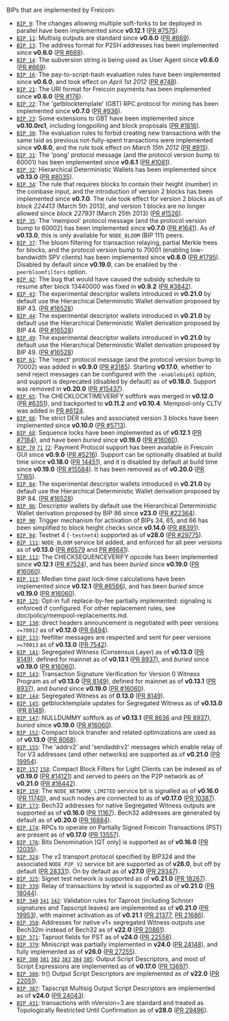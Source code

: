 BIPs that are implemented by Freicoin:

* [`BIP 9`](https://github.com/bitcoin/bips/blob/master/bip-0009.mediawiki): The changes allowing multiple soft-forks to be deployed in parallel have been implemented since **v0.12.1**  ([PR #7575](https://github.com/bitcoin/bitcoin/pull/7575))
* [`BIP 11`](https://github.com/bitcoin/bips/blob/master/bip-0011.mediawiki): Multisig outputs are standard since **v0.6.0** ([PR #669](https://github.com/bitcoin/bitcoin/pull/669)).
* [`BIP 13`](https://github.com/bitcoin/bips/blob/master/bip-0013.mediawiki): The address format for P2SH addresses has been implemented since **v0.6.0** ([PR #669](https://github.com/bitcoin/bitcoin/pull/669)).
* [`BIP 14`](https://github.com/bitcoin/bips/blob/master/bip-0014.mediawiki): The subversion string is being used as User Agent since **v0.6.0** ([PR #669](https://github.com/bitcoin/bitcoin/pull/669)).
* [`BIP 16`](https://github.com/bitcoin/bips/blob/master/bip-0016.mediawiki): The pay-to-script-hash evaluation rules have been implemented since **v0.6.0**, and took effect on *April 1st 2012* ([PR #748](https://github.com/bitcoin/bitcoin/pull/748)).
* [`BIP 21`](https://github.com/bitcoin/bips/blob/master/bip-0021.mediawiki): The URI format for Freicoin payments has been implemented since **v0.6.0** ([PR #176](https://github.com/bitcoin/bitcoin/pull/176)).
* [`BIP 22`](https://github.com/bitcoin/bips/blob/master/bip-0022.mediawiki): The 'getblocktemplate' (GBT) RPC protocol for mining has been implemented since **v0.7.0** ([PR #936](https://github.com/bitcoin/bitcoin/pull/936)).
* [`BIP 23`](https://github.com/bitcoin/bips/blob/master/bip-0023.mediawiki): Some extensions to GBT have been implemented since **v0.10.0rc1**, including longpolling and block proposals ([PR #1816](https://github.com/bitcoin/bitcoin/pull/1816)).
* [`BIP 30`](https://github.com/bitcoin/bips/blob/master/bip-0030.mediawiki): The evaluation rules to forbid creating new transactions with the same txid as previous not-fully-spent transactions were implemented since **v0.6.0**, and the rule took effect on *March 15th 2012* ([PR #915](https://github.com/bitcoin/bitcoin/pull/915)).
* [`BIP 31`](https://github.com/bitcoin/bips/blob/master/bip-0031.mediawiki): The 'pong' protocol message (and the protocol version bump to 60001) has been implemented since **v0.6.1** ([PR #1081](https://github.com/bitcoin/bitcoin/pull/1081)).
* [`BIP 32`](https://github.com/bitcoin/bips/blob/master/bip-0032.mediawiki): Hierarchical Deterministic Wallets has been implemented since **v0.13.0** ([PR #8035](https://github.com/bitcoin/bitcoin/pull/8035)).
* [`BIP 34`](https://github.com/bitcoin/bips/blob/master/bip-0034.mediawiki): The rule that requires blocks to contain their height (number) in the coinbase input, and the introduction of version 2 blocks has been implemented since **v0.7.0**. The rule took effect for version 2 blocks as of *block 224413* (March 5th 2013), and version 1 blocks are no longer allowed since *block 227931* (March 25th 2013) ([PR #1526](https://github.com/bitcoin/bitcoin/pull/1526)).
* [`BIP 35`](https://github.com/bitcoin/bips/blob/master/bip-0035.mediawiki): The 'mempool' protocol message (and the protocol version bump to 60002) has been implemented since **v0.7.0** ([PR #1641](https://github.com/bitcoin/bitcoin/pull/1641)). As of **v0.13.0**, this is only available for `NODE_BLOOM` (BIP 111) peers.
* [`BIP 37`](https://github.com/bitcoin/bips/blob/master/bip-0037.mediawiki): The bloom filtering for transaction relaying, partial Merkle trees for blocks, and the protocol version bump to 70001 (enabling low-bandwidth SPV clients) has been implemented since **v0.8.0** ([PR #1795](https://github.com/bitcoin/bitcoin/pull/1795)). Disabled by default since **v0.19.0**, can be enabled by the `-peerbloomfilters` option.
* [`BIP 42`](https://github.com/bitcoin/bips/blob/master/bip-0042.mediawiki): The bug that would have caused the subsidy schedule to resume after block 13440000 was fixed in **v0.9.2** ([PR #3842](https://github.com/bitcoin/bitcoin/pull/3842)).
* [`BIP 43`](https://github.com/bitcoin/bips/blob/master/bip-0043.mediawiki): The experimental descriptor wallets introduced in **v0.21.0** by default use the Hierarchical Deterministic Wallet derivation proposed by BIP 43. ([PR #16528](https://github.com/bitcoin/bitcoin/pull/16528))
* [`BIP 44`](https://github.com/bitcoin/bips/blob/master/bip-0044.mediawiki): The experimental descriptor wallets introduced in **v0.21.0** by default use the Hierarchical Deterministic Wallet derivation proposed by BIP 44. ([PR #16528](https://github.com/bitcoin/bitcoin/pull/16528))
* [`BIP 49`](https://github.com/bitcoin/bips/blob/master/bip-0049.mediawiki): The experimental descriptor wallets introduced in **v0.21.0** by default use the Hierarchical Deterministic Wallet derivation proposed by BIP 49. ([PR #16528](https://github.com/bitcoin/bitcoin/pull/16528))
* [`BIP 61`](https://github.com/bitcoin/bips/blob/master/bip-0061.mediawiki): The 'reject' protocol message (and the protocol version bump to 70002) was added in **v0.9.0** ([PR #3185](https://github.com/bitcoin/bitcoin/pull/3185)). Starting **v0.17.0**, whether to send reject messages can be configured with the `-enablebip61` option, and support is deprecated (disabled by default) as of **v0.18.0**. Support was removed in **v0.20.0** ([PR #15437](https://github.com/bitcoin/bitcoin/pull/15437)).
* [`BIP 65`](https://github.com/bitcoin/bips/blob/master/bip-0065.mediawiki): The CHECKLOCKTIMEVERIFY softfork was merged in **v0.12.0** ([PR #6351](https://github.com/bitcoin/bitcoin/pull/6351)), and backported to **v0.11.2** and **v0.10.4**. Mempool-only CLTV was added in [PR #6124](https://github.com/bitcoin/bitcoin/pull/6124).
* [`BIP 66`](https://github.com/bitcoin/bips/blob/master/bip-0066.mediawiki): The strict DER rules and associated version 3 blocks have been implemented since **v0.10.0** ([PR #5713](https://github.com/bitcoin/bitcoin/pull/5713)).
* [`BIP 68`](https://github.com/bitcoin/bips/blob/master/bip-0068.mediawiki): Sequence locks have been implemented as of **v0.12.1**  ([PR #7184](https://github.com/bitcoin/bitcoin/pull/7184)), and have been *buried* since **v0.19.0** ([PR #16060](https://github.com/bitcoin/bitcoin/pull/16060)).
* [`BIP 70`](https://github.com/bitcoin/bips/blob/master/bip-0070.mediawiki) [`71`](https://github.com/bitcoin/bips/blob/master/bip-0071.mediawiki) [`72`](https://github.com/bitcoin/bips/blob/master/bip-0072.mediawiki):
  Payment Protocol support has been available in Freicoin GUI since **v0.9.0** ([PR #5216](https://github.com/bitcoin/bitcoin/pull/5216)).
  Support can be optionally disabled at build time since **v0.18.0** ([PR 14451](https://github.com/bitcoin/bitcoin/pull/14451)),
  and it is disabled by default at build time since **v0.19.0** ([PR #15584](https://github.com/bitcoin/bitcoin/pull/15584)).
  It has been removed as of **v0.20.0** ([PR 17165](https://github.com/bitcoin/bitcoin/pull/17165)).
* [`BIP 84`](https://github.com/bitcoin/bips/blob/master/bip-0084.mediawiki): The experimental descriptor wallets introduced in **v0.21.0** by default use the Hierarchical Deterministic Wallet derivation proposed by BIP 84. ([PR #16528](https://github.com/bitcoin/bitcoin/pull/16528))
* [`BIP 86`](https://github.com/bitcoin/bips/blob/master/bip-0086.mediawiki): Descriptor wallets by default use the Hierarchical Deterministic Wallet derivation proposed by BIP 86 since **v23.0** ([PR #22364](https://github.com/bitcoin/bitcoin/pull/22364)).
* [`BIP 90`](https://github.com/bitcoin/bips/blob/master/bip-0090.mediawiki): Trigger mechanism for activation of BIPs 34, 65, and 66 has been simplified to block height checks since **v0.14.0** ([PR #8391](https://github.com/bitcoin/bitcoin/pull/8391)).
* [`BIP 94`](https://github.com/bitcoin/bips/blob/master/bip-0094.mediawiki): Testnet 4 (`-testnet4`) supported as of **v28.0** ([PR #29775](https://github.com/bitcoin/bitcoin/pull/29775)).
* [`BIP 111`](https://github.com/bitcoin/bips/blob/master/bip-0111.mediawiki): `NODE_BLOOM` service bit added, and enforced for all peer versions as of **v0.13.0** ([PR #6579](https://github.com/bitcoin/bitcoin/pull/6579) and [PR #6641](https://github.com/bitcoin/bitcoin/pull/6641)).
* [`BIP 112`](https://github.com/bitcoin/bips/blob/master/bip-0112.mediawiki): The CHECKSEQUENCEVERIFY opcode has been implemented since **v0.12.1** ([PR #7524](https://github.com/bitcoin/bitcoin/pull/7524)), and has been *buried* since **v0.19.0** ([PR #16060](https://github.com/bitcoin/bitcoin/pull/16060)).
* [`BIP 113`](https://github.com/bitcoin/bips/blob/master/bip-0113.mediawiki): Median time past lock-time calculations have been implemented since **v0.12.1** ([PR #6566](https://github.com/bitcoin/bitcoin/pull/6566)), and has been *buried* since **v0.19.0** ([PR #16060](https://github.com/bitcoin/bitcoin/pull/16060)).
* [`BIP 125`](https://github.com/bitcoin/bips/blob/master/bip-0125.mediawiki): Opt-in full replace-by-fee partially implemented: signaling is enforced if configured. For other replacement rules, see doc/policy/mempool-replacements.md.
* [`BIP 130`](https://github.com/bitcoin/bips/blob/master/bip-0130.mediawiki): direct headers announcement is negotiated with peer versions `>=70012` as of **v0.12.0** ([PR 6494](https://github.com/bitcoin/bitcoin/pull/6494)).
* [`BIP 133`](https://github.com/bitcoin/bips/blob/master/bip-0133.mediawiki): feefilter messages are respected and sent for peer versions `>=70013` as of **v0.13.0** ([PR 7542](https://github.com/bitcoin/bitcoin/pull/7542)).
* [`BIP 141`](https://github.com/bitcoin/bips/blob/master/bip-0141.mediawiki): Segregated Witness (Consensus Layer) as of **v0.13.0** ([PR 8149](https://github.com/bitcoin/bitcoin/pull/8149)), defined for mainnet as of **v0.13.1** ([PR 8937](https://github.com/bitcoin/bitcoin/pull/8937)), and *buried* since **v0.19.0** ([PR #16060](https://github.com/bitcoin/bitcoin/pull/16060)).
* [`BIP 143`](https://github.com/bitcoin/bips/blob/master/bip-0143.mediawiki): Transaction Signature Verification for Version 0 Witness Program as of **v0.13.0** ([PR 8149](https://github.com/bitcoin/bitcoin/pull/8149)), defined for mainnet as of **v0.13.1** ([PR 8937](https://github.com/bitcoin/bitcoin/pull/8937)), and *buried* since **v0.19.0** ([PR #16060](https://github.com/bitcoin/bitcoin/pull/16060)).
* [`BIP 144`](https://github.com/bitcoin/bips/blob/master/bip-0144.mediawiki): Segregated Witness as of **0.13.0** ([PR 8149](https://github.com/bitcoin/bitcoin/pull/8149)).
* [`BIP 145`](https://github.com/bitcoin/bips/blob/master/bip-0145.mediawiki): getblocktemplate updates for Segregated Witness as of **v0.13.0** ([PR 8149](https://github.com/bitcoin/bitcoin/pull/8149)).
* [`BIP 147`](https://github.com/bitcoin/bips/blob/master/bip-0147.mediawiki): NULLDUMMY softfork as of **v0.13.1** ([PR 8636](https://github.com/bitcoin/bitcoin/pull/8636) and [PR 8937](https://github.com/bitcoin/bitcoin/pull/8937)), *buried* since **v0.19.0** ([PR #16060](https://github.com/bitcoin/bitcoin/pull/16060)).
* [`BIP 152`](https://github.com/bitcoin/bips/blob/master/bip-0152.mediawiki): Compact block transfer and related optimizations are used as of **v0.13.0** ([PR 8068](https://github.com/bitcoin/bitcoin/pull/8068)).
* [`BIP 155`](https://github.com/bitcoin/bips/blob/master/bip-0155.mediawiki): The 'addrv2' and 'sendaddrv2' messages which enable relay of Tor V3 addresses (and other networks) are supported as of **v0.21.0** ([PR 19954](https://github.com/bitcoin/bitcoin/pull/19954)).
* [`BIP 157`](https://github.com/bitcoin/bips/blob/master/bip-0157.mediawiki)
  [`158`](https://github.com/bitcoin/bips/blob/master/bip-0158.mediawiki): Compact Block Filters for Light Clients can be indexed as of **v0.19.0** ([PR #14121](https://github.com/bitcoin/bitcoin/pull/14121)) and served to peers on the P2P network as of **v0.21.0** ([PR #16442](https://github.com/bitcoin/bitcoin/pull/16442)).
* [`BIP 159`](https://github.com/bitcoin/bips/blob/master/bip-0159.mediawiki): The `NODE_NETWORK_LIMITED` service bit is signalled as of **v0.16.0** ([PR 11740](https://github.com/bitcoin/bitcoin/pull/11740)), and such nodes are connected to as of **v0.17.0** ([PR 10387](https://github.com/bitcoin/bitcoin/pull/10387)).
* [`BIP 173`](https://github.com/bitcoin/bips/blob/master/bip-0173.mediawiki): Bech32 addresses for native Segregated Witness outputs are supported as of **v0.16.0** ([PR 11167](https://github.com/bitcoin/bitcoin/pull/11167)). Bech32 addresses are generated by default as of **v0.20.0** ([PR 16884](https://github.com/bitcoin/bitcoin/pull/16884)).
* [`BIP 174`](https://github.com/bitcoin/bips/blob/master/bip-0174.mediawiki): RPCs to operate on Partially Signed Freicoin Transactions (PST) are present as of **v0.17.0** ([PR 13557](https://github.com/bitcoin/bitcoin/pull/13557)).
* [`BIP 176`](https://github.com/bitcoin/bips/blob/master/bip-0176.mediawiki): Bits Denomination [QT only] is supported as of **v0.16.0** ([PR 12035](https://github.com/bitcoin/bitcoin/pull/12035)).
* [`BIP 324`](https://github.com/bitcoin/bips/blob/master/bip-0324.mediawiki): The v2 transport protocol specified by BIP324 and the associated `NODE_P2P_V2` service bit are supported as of **v26.0**, but off by default ([PR 28331](https://github.com/bitcoin/bitcoin/pull/28331)). On by default as of **v27.0** ([PR 29347](https://github.com/bitcoin/bitcoin/pull/29347)).
* [`BIP 325`](https://github.com/bitcoin/bips/blob/master/bip-0325.mediawiki): Signet test network is supported as of **v0.21.0** ([PR 18267](https://github.com/bitcoin/bitcoin/pull/18267)).
* [`BIP 339`](https://github.com/bitcoin/bips/blob/master/bip-0339.mediawiki): Relay of transactions by wtxid is supported as of **v0.21.0** ([PR 18044](https://github.com/bitcoin/bitcoin/pull/18044)).
* [`BIP 340`](https://github.com/bitcoin/bips/blob/master/bip-0340.mediawiki)
  [`341`](https://github.com/bitcoin/bips/blob/master/bip-0341.mediawiki)
  [`342`](https://github.com/bitcoin/bips/blob/master/bip-0342.mediawiki):
  Validation rules for Taproot (including Schnorr signatures and Tapscript
  leaves) are implemented as of **v0.21.0** ([PR 19953](https://github.com/bitcoin/bitcoin/pull/19953)),
  with mainnet activation as of **v0.21.1** ([PR 21377](https://github.com/bitcoin/bitcoin/pull/21377),
  [PR 21686](https://github.com/bitcoin/bitcoin/pull/21686)).
* [`BIP 350`](https://github.com/bitcoin/bips/blob/master/bip-0350.mediawiki): Addresses for native v1+ segregated Witness outputs use Bech32m instead of Bech32 as of **v22.0** ([PR 20861](https://github.com/bitcoin/bitcoin/pull/20861)).
* [`BIP 371`](https://github.com/bitcoin/bips/blob/master/bip-0371.mediawiki): Taproot fields for PST as of **v24.0** ([PR 22558](https://github.com/bitcoin/bitcoin/pull/22558)).
* [`BIP 379`](https://github.com/bitcoin/bips/blob/master/bip-0379.md): Miniscript was partially implemented in **v24.0** ([PR 24148](https://github.com/bitcoin/bitcoin/pull/24148)), and fully implemented as of **v26.0** ([PR 27255](https://github.com/bitcoin/bitcoin/pull/27255)).
* [`BIP 380`](https://github.com/bitcoin/bips/blob/master/bip-0380.mediawiki)
  [`381`](https://github.com/bitcoin/bips/blob/master/bip-0381.mediawiki)
  [`382`](https://github.com/bitcoin/bips/blob/master/bip-0382.mediawiki)
  [`383`](https://github.com/bitcoin/bips/blob/master/bip-0383.mediawiki)
  [`384`](https://github.com/bitcoin/bips/blob/master/bip-0384.mediawiki)
  [`385`](https://github.com/bitcoin/bips/blob/master/bip-0385.mediawiki):
  Output Script Descriptors, and most of Script Expressions are implemented as of **v0.17.0** ([PR 13697](https://github.com/bitcoin/bitcoin/pull/13697)).
* [`BIP 386`](https://github.com/bitcoin/bips/blob/master/bip-0386.mediawiki): tr() Output Script Descriptors are implemented as of **v22.0** ([PR 22051](https://github.com/bitcoin/bitcoin/pull/22051)).
* [`BIP 387`](https://github.com/bitcoin/bips/blob/master/bip-0387.mediawiki): Tapscript Multisig Output Script Descriptors are implemented as of **v24.0** ([PR 24043](https://github.com/bitcoin/bitcoin/pull/24043)).
* [`BIP 431`](https://github.com/bitcoin/bips/blob/master/bip-0431.mediawiki): transactions with nVersion=3 are standard and treated as Topologically Restricted Until Confirmation as of **v28.0** ([PR 29496](https://github.com/bitcoin/bitcoin/pull/29496)).
